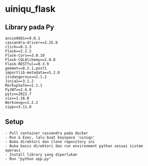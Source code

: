 # uiniqu_flask

## Library pada Py

    aniso8601==9.0.1
    cassandra-driver==3.25.0
    click==8.1.3
    Flask==2.2.2
    Flask-Cors==3.0.10
    Flask-CQLAlchemy==2.0.0
    Flask-RESTful==0.3.9
    geomet==0.2.1.post1
    importlib-metadata==5.2.0
    itsdangerous==2.1.2
    Jinja2==3.1.2
    MarkupSafe==2.1.1
    PyJWT==2.6.0
    pytz==2022.7
    six==1.16.0
    Werkzeug==2.2.2
    zipp==3.11.0

## Setup

    - Pull container cassandra pada docker
    - Run & Exec, lalu buat keyspace 'uiniqu'
    - Buka direktori dan clone repository ini
    - Buka basis direktori dan run environment python sesuai sistem operasi
    - Install library yang diperlukan
    - Run "python app.py"
